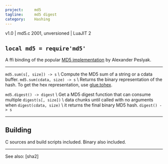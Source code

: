 ```yaml
---
project:     md5
tagline:     md5 digest
category:    Hashing
---
```


v1.0 | md5.c 2001, unversioned | LuaJIT 2

## `local md5 = require'md5'`

A ffi binding of the popular [MD5 implementation][md5 lib] by Alexander Peslyak.

--------------------------------------- ---------------------------------------
`md5.sum(s[, size]) -> s`    \          Compute the MD5 sum of a string or a cdata buffer.
`md5.sum(cdata, size) -> s`  \          Returns the binary representation of the hash.
											       To get the hex representation, use [glue.tohex].

`md5.digest() -> digest`     \          Get a MD5 digest function that can consume multiple
`digest(s[, size])`          \          data chunks until called with no arguments when
`digest(cdata, size)`        \          it returns the final binary MD5 hash.
`digest() -> s`
--------------------------------------- ---------------------------------------

## Building

C sources and build scripts included. Binary also included.

----
See also: [sha2]

[glue.tohex]: glue.html#tohex

[md5 lib]:    http://openwall.info/wiki/people/solar/software/public-domain-source-code/md5
